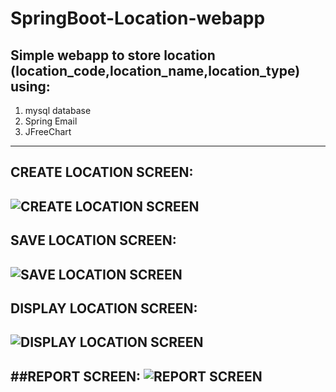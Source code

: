 # SpringBoot-Location-webapp
## Simple webapp to store location (location_code,location_name,location_type) using:
1. mysql database
2. Spring Email
3. JFreeChart

---

## CREATE LOCATION SCREEN:
![CREATE LOCATION SCREEN](https://github.com/pavan6026/SpringBoot-Location-webapp/blob/main/pictures/DisplayLocation.PNG "CREATE LOCATION SCREEN")
---

## SAVE LOCATION SCREEN:
![SAVE LOCATION SCREEN](https://github.com/pavan6026/SpringBoot-Location-webapp/blob/main/pictures/saveSuccessful.PNG "SAVE LOCATION SCREEN")
---

## DISPLAY LOCATION SCREEN:
![DISPLAY LOCATION SCREEN](https://github.com/pavan6026/SpringBoot-Location-webapp/blob/main/pictures/createLocation.PNG "DISPLAY LOCATION SCREEN")
---

##REPORT SCREEN:
![REPORT SCREEN](https://github.com/pavan6026/SpringBoot-Location-webapp/blob/main/pictures/viewReport.PNG "REPORT SCREEN")
---

